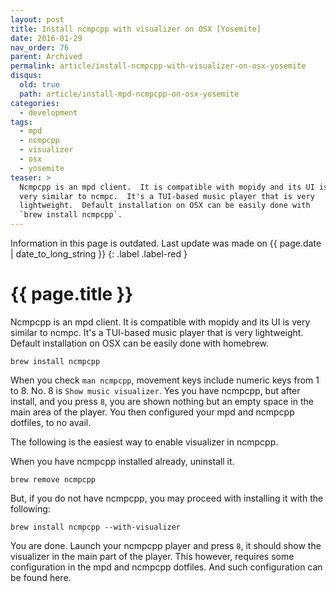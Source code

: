 ```yaml
---
layout: post
title: Install ncmpcpp with visualizer on OSX [Yosemite]
date: 2016-01-29
nav_order: 76
parent: Archived
permalink: article/install-ncmpcpp-with-visualizer-on-osx-yosemite
disqus:
  old: true
  path: article/install-mpd-ncmpcpp-on-osx-yosemite
categories:
  - development
tags:
  - mpd
  - ncmpcpp
  - visualizer
  - osx
  - yosemite
teaser: >
  Ncmpcpp is an mpd client.  It is compatible with mopidy and its UI is
  very similar to ncmpc.  It's a TUI-based music player that is very
  lightweight.  Default installation on OSX can be easily done with
  `brew install ncmpcpp`.
---
```


Information in this page is outdated. Last update was made on {{ page.date | date_to_long_string }}
{: .label .label-red }

# {{ page.title }}

Ncmpcpp is an mpd client.  It is compatible with mopidy and its UI is very similar to ncmpc.  It's a TUI-based music player that is very lightweight.  Default installation on OSX can be easily done with homebrew.

~~~
brew install ncmpcpp
~~~

When you check `man ncmpcpp`, movement keys include numeric keys from 1 to 8.  No. 8 is `Show music visualizer`.  Yes you have ncmpcpp, but after install, and you press `8`, you are shown nothing but an empty space in the main area of the player.  You then configured your mpd and ncmpcpp dotfiles, to no avail.

The following is the easiest way to enable visualizer in ncmpcpp.

When you have ncmpcpp installed already, uninstall it.

~~~
brew remove ncmpcpp
~~~

But, if you do not have ncmpcpp, you may proceed with installing it with the following:

~~~
brew install ncmpcpp --with-visualizer  
~~~

You are done.  Launch your ncmpcpp player and press `8`, it should show the visualizer in the main part of the player.  This however, requires some configuration in the mpd and ncmpcpp dotfiles.  And such configuration can be found here.
